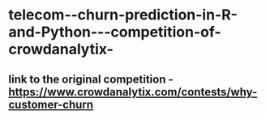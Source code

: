 # telecom--churn-prediction-in-R-and-Python---competition-of-crowdanalytix-
<b>link to the original competition</b> - https://www.crowdanalytix.com/contests/why-customer-churn
----------------
